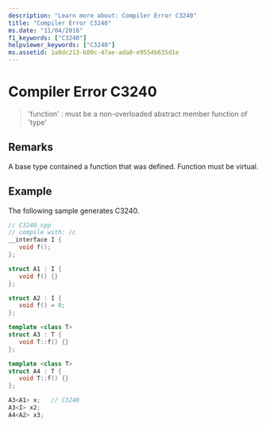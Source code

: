 ```yaml
---
description: "Learn more about: Compiler Error C3240"
title: "Compiler Error C3240"
ms.date: "11/04/2016"
f1_keywords: ["C3240"]
helpviewer_keywords: ["C3240"]
ms.assetid: 1a8dc213-b80c-47ae-ada0-e9554b635d1e
---
```

# Compiler Error C3240

> 'function' : must be a non-overloaded abstract member function of 'type'

## Remarks

A base type contained a function that was defined. Function must be virtual.

## Example

The following sample generates C3240.

```cpp
// C3240.cpp
// compile with: /c
__interface I {
   void f();
};

struct A1 : I {
   void f() {}
};

struct A2 : I {
   void f() = 0;
};

template <class T>
struct A3 : T {
   void T::f() {}
};

template <class T>
struct A4 : T {
   void T::f() {}
};

A3<A1> x;   // C3240
A3<I> x2;
A4<A2> x3;
```
